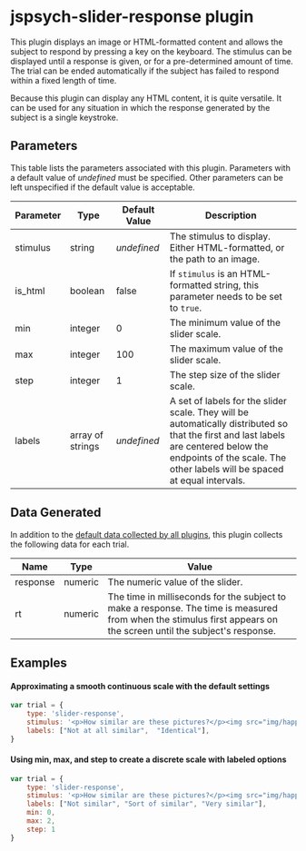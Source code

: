 # jspsych-slider-response plugin

This plugin displays an image or HTML-formatted content and allows the subject to respond by pressing a key on the keyboard. The stimulus can be displayed until a response is given, or for a pre-determined amount of time. The trial can be ended automatically if the subject has failed to respond within a fixed length of time.

Because this plugin can display any HTML content, it is quite versatile. It can be used for any situation in which the response generated by the subject is a single keystroke.

## Parameters

This table lists the parameters associated with this plugin. Parameters with a default value of *undefined* must be specified. Other parameters can be left unspecified if the default value is acceptable.

Parameter | Type | Default Value | Description
----------|------|---------------|------------
stimulus | string | *undefined* | The stimulus to display. Either HTML-formatted, or the path to an image.
is_html | boolean | false | If `stimulus` is an HTML-formatted string, this parameter needs to be set to `true`.
min | integer | 0 | The minimum value of the slider scale.
max | integer | 100 | The maximum value of the slider scale.
step | integer | 1 | The step size of the slider scale.
labels | array of strings | *undefined* | A set of labels for the slider scale. They will be automatically distributed so that the first and last labels are centered below the endpoints of the scale. The other labels will be spaced at equal intervals.

## Data Generated

In addition to the [default data collected by all plugins](overview#datacollectedbyplugins), this plugin collects the following data for each trial.

Name | Type | Value
-----|------|------
response | numeric | The numeric value of the slider.
rt | numeric | The time in milliseconds for the subject to make a response. The time is measured from when the stimulus first appears on the screen until the subject's response.

## Examples

#### Approximating a smooth continuous scale with the default settings

```javascript
var trial = {
	type: 'slider-response',
	stimulus: '<p>How similar are these pictures?</p><img src="img/happy_face_1.jpg"></img><img src="img/sad_face_1.jpg"></img>',
	labels: ["Not at all similar",  "Identical"],
}
```

#### Using min, max, and step to create a discrete scale with labeled options

```javascript
var trial = {
	type: 'slider-response',
	stimulus: '<p>How similar are these pictures?</p><img src="img/happy_face_1.jpg"></img><img src="img/sad_face_1.jpg"></img>',
	labels: ["Not similar", "Sort of similar", "Very similar"],
	min: 0,
	max: 2,
	step: 1
}
```
